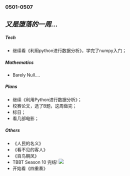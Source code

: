 ### 0501-0507


*又是堕落的一周…*
---
##### Tech
- 继续看《利用python进行数据分析》，学完了numpy入门；


##### Mathematics

- Barely Null....

##### Plans
- 继续《利用Python进行数据分析》；
- 校赛论文，选了B题，这周做完；
- 标日；
- 看几部电影；

##### Others
- 《人民的名义》
- 《看不见的客人》
- 《百鸟朝凤》
- TBBT Season 10 完结!
  <img src="http://7xugq7.com1.z0.glb.clouddn.com/The.Big.Bang.Theory.S10E24.720p.HDTV.x264-AVS.mkv_20170512_133937.717.jpg">
- 开始看《四重奏》